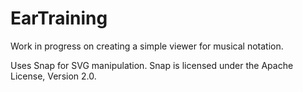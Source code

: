 # EarTraining
Work in progress on creating a simple viewer for musical notation.

Uses Snap for SVG manipulation. Snap is licensed under the Apache License, Version 2.0.